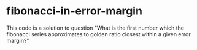 # fibonacci-in-error-margin

This code is a solution to question "What is the first number which the fibonacci series approximates to golden ratio closest within a given error margin?"
